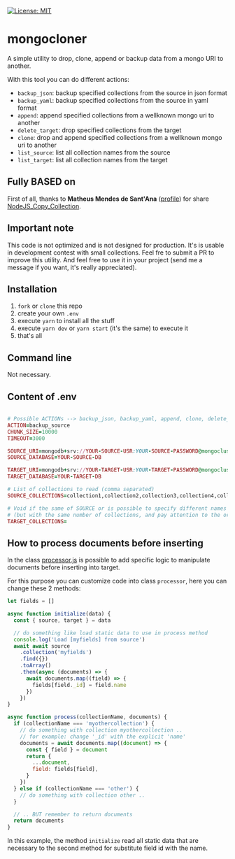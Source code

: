 [![License: MIT](https://img.shields.io/badge/License-MIT-yellow.svg)](https://opensource.org/licenses/MIT)

# mongocloner

A simple utility to drop, clone, append or backup data from a mongo URI to another.

With this tool you can do different actions:

- `backup_json`: backup specified collections from the source in json format
- `backup_yaml`: backup specified collections from the source in yaml format
- `append`: append specified collections from a wellknown mongo uri to another
- `delete_target`: drop specified collections from the target
- `clone`: drop and append specified collections from a wellknown mongo uri to another
- `list_source`: list all collection names from the source
- `list_target`: list all collection names from the target

## Fully BASED on

First of all, thanks to **Matheus Mendes de Sant'Ana** ([profile](https://github.com/matszrmn)) for share [NodeJS_Copy_Collection](https://github.com/matszrmn/NodeJS_Copy_Collection/tree/master/src).

## Important note

This code is not optimized and is not designed for production. It's is usable in development contest with small collections. Feel fre to submit a PR to improve this utility. And feel free to use it in your project (send me a message if you want, it's really appreciated).

## Installation

1. `fork` or `clone` this repo
1. create your own `.env`
1. execute `yarn` to install all the stuff
1. execute `yarn dev` or `yarn start` (it's the same) to execute it
1. that's all

## Command line

Not necessary.

## Content of .env

```ruby

# Possible ACTIONs --> backup_json, backup_yaml, append, clone, delete_target, list_source, list_target
ACTION=backup_source
CHUNK_SIZE=10000
TIMEOUT=3000

SOURCE_URI=mongodb+srv://YOUR-SOURCE-USR:YOUR-SOURCE-PASSWORD@mongocluster-12345.mongodb.net/YOUR-SOURCE-DB
SOURCE_DATABASE=YOUR-SOURCE-DB

TARGET_URI=mongodb+srv://YOUR-TARGET-USR:YOUR-TARGET-PASSWORD@mongocluster-12345.mongodb.net/YOUR-TARGET-DB
TARGET_DATABASE=YOUR-TARGET-DB

# List of collections to read (comma separated)
SOURCE_COLLECTIONS=collection1,collection2,collection3,collection4,collection5

# Void if the same of SOURCE or is possible to specify different names
# (but with the same number of collections, and pay attention to the order because matters)
TARGET_COLLECTIONS=

```

## How to process documents before inserting

In the class [processor.js](processor.js) is possible to add specific logic to manipulate documents before inserting into target.

For this purpose you can customize code into class `processor`, here you can change these 2 methods:

```javascript
let fields = []

async function initialize(data) {
  const { source, target } = data

  // do something like load static data to use in process method
  console.log('Load [myfields] from source')
  await await source
    .collection('myfields')
    .find({})
    .toArray()
    .then(async (documents) => {
      await documents.map((field) => {
        fields[field._id] = field.name
      })
    })
}
```

```javascript
async function process(collectionName, documents) {
  if (collectionName === 'myothercollection') {
    // do something with collection myothercollection ..
    // for example: change '_id' with the explicit 'name'
    documents = await documents.map((document) => {
      const { field } = document
      return {
        ...document,
        field: fields[field],
      }
    })
  } else if (collectionName === 'other') {
    // do something with collection other ..
  }

  // .. BUT remember to return documents
  return documents
}
```

In this example, the method `initialize` read all static data that are necessary to the second method for substitute field id with the name.
